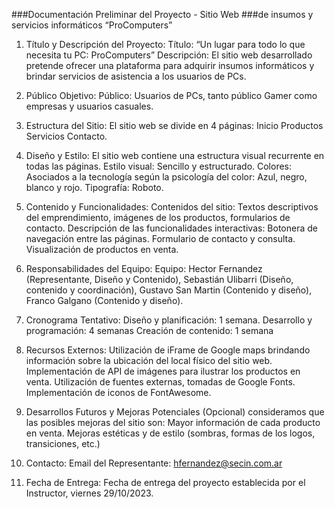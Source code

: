 ###Documentación Preliminar del Proyecto - Sitio Web
###de insumos y servicios informáticos “ProComputers”



1. Título y Descripción del Proyecto:
Título: “Un lugar para todo lo que necesita tu PC: ProComputers” 
Descripción: El sitio web desarrollado pretende ofrecer una plataforma para adquirir insumos informáticos y brindar servicios de asistencia a los usuarios de PCs.

2. Público Objetivo:
Público: Usuarios de PCs, tanto público Gamer como empresas y usuarios casuales.

3. Estructura del Sitio:
El sitio web se divide en 4 páginas:
Inicio
Productos
Servicios
Contacto.

4. Diseño y Estilo:
El sitio web contiene una estructura visual recurrente en todas las páginas.
Estilo visual: Sencillo y estructurado.
Colores: Asociados a la tecnología según la psicología del color: Azul, negro, blanco y rojo.
Tipografía: Roboto.

5. Contenido y Funcionalidades:
Contenidos del sitio:
Textos descriptivos del emprendimiento, imágenes de los productos, formularios de contacto.
Descripción de las funcionalidades interactivas:
Botonera de navegación entre las páginas.
Formulario de contacto y consulta.
Visualización de productos en venta.

6. Responsabilidades del Equipo:
 Equipo: Hector Fernandez (Representante, Diseño y Contenido), Sebastián Ulibarri (Diseño, contenido y coordinación), Gustavo San Martin (Contenido y diseño), Franco Galgano (Contenido y diseño).

7. Cronograma Tentativo:
Diseño y planificación: 1 semana.
Desarrollo y programación: 4 semanas
Creación de contenido: 1 semana

8. Recursos Externos:
Utilización de iFrame de Google maps brindando información sobre la ubicación del local físico del sitio web.
Implementación de API de imágenes para ilustrar los productos en venta.
Utilización de fuentes externas,  tomadas de Google Fonts.
Implementación de iconos de FontAwesome.

9. Desarrollos Futuros y Mejoras Potenciales (Opcional)
	consideramos que las posibles mejoras del sitio son:
Mayor información de cada producto en venta.
Mejoras estéticas y de estilo (sombras, formas de los logos, transiciones, etc.)
10. Contacto:
Email del Representante: hfernandez@secin.com.ar
11. Fecha de Entrega:
Fecha de entrega del proyecto establecida por el Instructor, viernes 29/10/2023.

